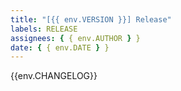 ```yaml
---
title: "[{{ env.VERSION }}] Release"
labels: RELEASE
assignees: { { env.AUTHOR } }
date: { { env.DATE } }
---
```


{{env.CHANGELOG}}
